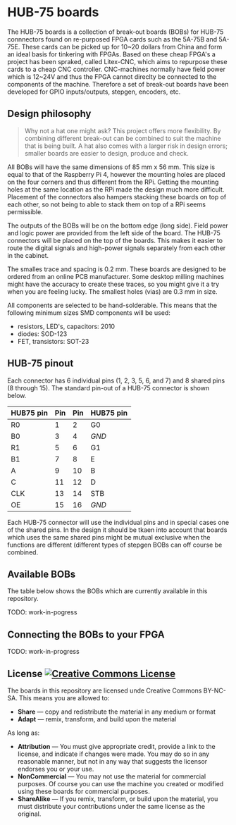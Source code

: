 # HUB-75 boards

The HUB-75 boards is a collection of break-out boards (BOBs) for HUB-75 connnectors found on re-purposed FPGA cards such as the 5A-75B and 5A-75E. These cards can be picked up for 10\~20 dollars from China and form an ideal basis for tinkering with FPGAs. Based on these cheap FPGA's a project has been spraked, called Litex-CNC, which aims to repurpose these cards to a cheap CNC controller. CNC-machines normally have field power which is 12\~24V and thus the FPGA cannot direclty be connected to the components of the machine. Therefore a set of break-out boards have been developed for GPIO inputs/outputs, stepgen, encoders, etc.

## Design philosophy
> Why not a hat one might ask? This project offers more flexibility. By combining different break-out can be combined to suit the machine that is being built. A hat also comes with a larger risk in design errors; smaller boards are easier to design, produce and check.

All BOBs will have the same dimensions of 85 mm x 56 mm. This size is equal to that of the Raspberry Pi 4, however the mounting holes are placed on the four corners and thus different from the RPi. Getting the mounting holes at the same location as the RPi made the design much more difficult. Placement of the connectors also hampers stacking these boards on top of each other, so not being to able to stack them on top of a RPi seems permissible.

The outputs of the BOBs will be on the bottom edge (long side). Field power and logic power are provided from the left side of the board. The HUB-75 connectors will be placed on the top of the boards. This makes it easier to route the digital signals and high-power signals separately from each other in the cabinet.

The smalles trace and spacing is 0.2 mm. These boards are designed to be ordered from an online PCB manufacturer. Some desktop milling machines might have the accuracy to create these traces, so you might give it a try when you are feeling lucky. The smallest holes (vias) are 0.3 mm in size.

All components are selected to be hand-solderable. This means that the following minimum sizes SMD components will be used:
- resistors, LED's, capacitors: 2010
- diodes: SOD-123
- FET, transistors: SOT-23

## HUB-75 pinout
Each connector has 6 individual pins (1, 2, 3, 5, 6, and 7) and 8 shared pins (8 through 15). The standard pin-out of a HUB-75 connector is shown below.

| HUB75 pin | Pin   | Pin   | HUB75 pin |
|-----------|-------|-------|-----------|
| R0        | 1     | 2     | G0        |
| B0        | 3     | 4     | *GND*     |
| R1        | 5     | 6     | G1        |
| B1        | 7     | 8     | E         |
| A         | 9     | 10    | B         |
| C         | 11    | 12    | D         |
| CLK       | 13    | 14    | STB       |
| OE        | 15    | 16    | *GND*     |

Each HUB-75 connector will use the individual pins and in special cases one of the shared pins. In the design it should be tkaen into account that boards which uses the same shared pins might be mutual exclusive when the functions are different (different types of stepgen BOBs can off course be combined.

## Available BOBs
The table below shows the BOBs which are currently available in this repository. 

TODO: work-in-pogress

## Connecting the BOBs to your FPGA

TODO: work-in-progress

## License <a rel="license" href="http://creativecommons.org/licenses/by-nc-sa/4.0/"><img alt="Creative Commons License" style="border-width:0" src="https://i.creativecommons.org/l/by-nc-sa/4.0/80x15.png" /></a>
The boards in this repository are licensed unde Creative Commons BY-NC-SA. This means you are allowed to:
* **Share** — copy and redistribute the material in any medium or format
* **Adapt** — remix, transform, and build upon the material

As long as:
* **Attribution** — You must give appropriate credit, provide a link to the license, and indicate if changes were made. You may do so in any reasonable manner, but not in any way that suggests the licensor endorses you or your use.
* **NonCommercial** — You may not use the material for  commercial purposes. Of course you can use the machine you created or modified using these boards for commercial purposes. 
* **ShareAlike** — If you remix, transform, or build upon the material, you must distribute your contributions under the  same license  as the original.








